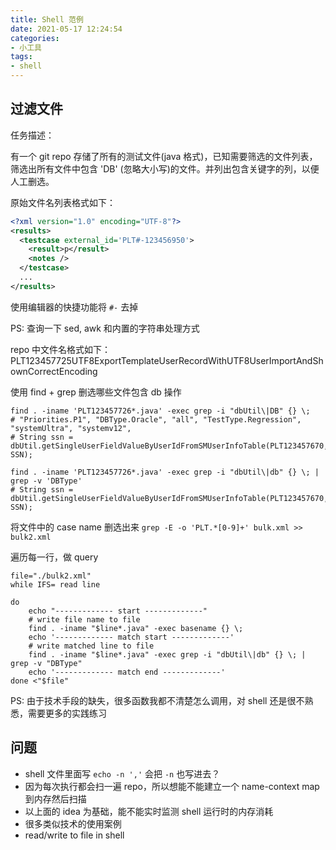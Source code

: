 ```yaml
---
title: Shell 范例
date: 2021-05-17 12:24:54
categories:
- 小工具
tags:
- shell
---
```


## 过滤文件

任务描述：

有一个 git repo 存储了所有的测试文件(java 格式)，已知需要筛选的文件列表，筛选出所有文件中包含 'DB' (忽略大小写)的文件。并列出包含关键字的列，以便人工删选。

原始文件名列表格式如下：

```xml
<?xml version="1.0" encoding="UTF-8"?>
<results>
  <testcase external_id='PLT#-123456950'>
    <result>p</result>
    <notes />
  </testcase>
  ...
</results>
```

使用编辑器的快捷功能将 `#-` 去掉

PS: 查询一下 sed, awk 和内置的字符串处理方式

repo 中文件名格式如下：PLT123457725UTF8ExportTemplateUserRecordWithUTF8UserImportAndShownCorrectEncoding

使用 find + grep 删选哪些文件包含 db 操作

```shell
find . -iname 'PLT123457726*.java' -exec grep -i "dbUtil\|DB" {} \;
# "Priorities.P1", "DBType.Oracle", "all", "TestType.Regression", "systemUltra", "systemv12",
# String ssn = dbUtil.getSingleUserFieldValueByUserIdFromSMUserInfoTable(PLT123457670, SSN);

find . -iname 'PLT123457726*.java' -exec grep -i "dbUtil\|db" {} \; | grep -v 'DBType'
# String ssn = dbUtil.getSingleUserFieldValueByUserIdFromSMUserInfoTable(PLT123457670, SSN);
```

将文件中的 case name 删选出来 `grep -E -o 'PLT.*[0-9]+' bulk.xml >> bulk2.xml`

遍历每一行，做 query

```shell
file="./bulk2.xml"
while IFS= read line

do
    echo "------------- start -------------"
    # write file name to file
    find . -iname "$line*.java" -exec basename {} \;
    echo '------------- match start -------------'
    # write matched line to file
    find . -iname "$line*.java" -exec grep -i "dbUtil\|db" {} \; | grep -v "DBType"
    echo '------------- match end -------------'
done <"$file"
```

PS: 由于技术手段的缺失，很多函数我都不清楚怎么调用，对 shell 还是很不熟悉，需要更多的实践练习

## 问题

* shell 文件里面写 `echo -n ','` 会把 `-n` 也写进去？
* 因为每次执行都会扫一遍 repo，所以想能不能建立一个 name-context map 到内存然后扫描
* 以上面的 idea 为基础，能不能实时监测 shell 运行时的内存消耗
* 很多类似技术的使用案例
* read/write to file in shell